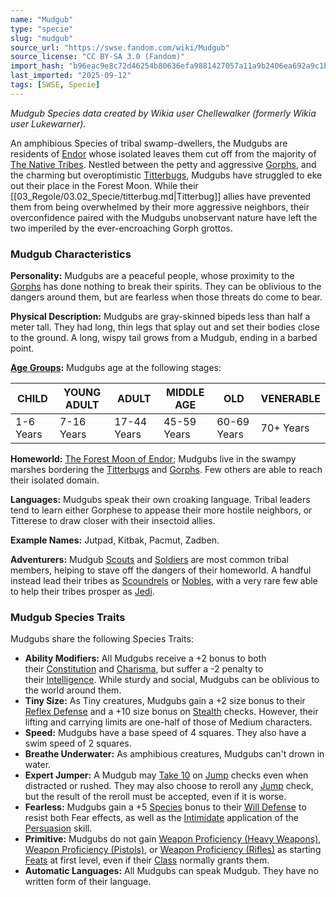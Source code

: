 ```yaml
---
name: "Mudgub"
type: "specie"
slug: "mudgub"
source_url: "https://swse.fandom.com/wiki/Mudgub"
source_license: "CC BY-SA 3.0 (Fandom)"
import_hash: "b96eac9e8c72d46254b80636efa9881427057a11a9b2406ea692a9c1b6d1eb8a"
last_imported: "2025-09-12"
tags: [SWSE, Specie]
---
```

*Mudgub Species data created by Wikia user Chellewalker (formerly Wikia user Lukewarner).*

An amphibious Species of tribal swamp-dwellers, the Mudgubs are residents of [Endor](https://swse.fandom.com/wiki/Endor) whose isolated leaves them cut off from the majority of [The Native Tribes](https://swse.fandom.com/wiki/The_Native_Tribes). Nestled between the petty and aggressive [Gorphs](https://swse.fandom.com/wiki/Gorphs), and the charming but overoptimistic [Titterbugs](https://swse.fandom.com/wiki/Titterbugs), Mudgubs have struggled to eke out their place in the Forest Moon. While their [[03_Regole/03.02_Specie/titterbug.md|Titterbug]] allies have prevented them from being overwhelmed by their more aggressive neighbors, their overconfidence paired with the Mudgubs unobservant nature have left the two imperiled by the ever-encroaching Gorph grottos.
### Mudgub Characteristics
**Personality:** Mudgubs are a peaceful people, whose proximity to the [Gorphs](https://swse.fandom.com/wiki/Gorphs) has done nothing to break their spirits. They can be oblivious to the dangers around them, but are fearless when those threats do come to bear.

**Physical Description:** Mudgubs are gray-skinned bipeds less than half a meter tall. They had long, thin legs that splay out and set their bodies close to the ground. A long, wispy tail grows from a Mudgub, ending in a barbed point.

**[Age Groups](https://swse.fandom.com/wiki/Age_Groups):** Mudgubs age at the following stages:

| CHILD | YOUNG ADULT | ADULT | MIDDLE AGE | OLD | VENERABLE |
| --- | --- | --- | --- | --- | --- |
| 1-6 Years | 7-16 Years | 17-44 Years | 45-59 Years | 60-69 Years | 70+ Years |

**Homeworld:** [The Forest Moon of Endor](https://swse.fandom.com/wiki/The_Forest_Moon_of_Endor); Mudgubs live in the swampy marshes bordering the [Titterbugs](https://swse.fandom.com/wiki/Titterbugs) and [Gorphs](https://swse.fandom.com/wiki/Gorphs). Few others are able to reach their isolated domain.

**Languages:** Mudgubs speak their own croaking language. Tribal leaders tend to learn either Gorphese to appease their more hostile neighbors, or Titterese to draw closer with their insectoid allies.

**Example Names:** Jutpad, Kitbak, Pacmut, Zadben.

**Adventurers:** Mudgub [Scouts](https://swse.fandom.com/wiki/Scouts) and [Soldiers](https://swse.fandom.com/wiki/Soldiers) are most common tribal members, helping to stave off the dangers of their homeworld. A handful instead lead their tribes as [Scoundrels](https://swse.fandom.com/wiki/Scoundrels) or [Nobles](https://swse.fandom.com/wiki/Nobles), with a very rare few able to help their tribes prosper as [Jedi](https://swse.fandom.com/wiki/Jedi).
### Mudgub Species Traits
Mudgubs share the following Species Traits:
- **Ability Modifiers:** All Mudgubs receive a +2 bonus to both their [Constitution](https://swse.fandom.com/wiki/Constitution) and [Charisma](https://swse.fandom.com/wiki/Charisma), but suffer a -2 penalty to their [Intelligence](https://swse.fandom.com/wiki/Intelligence). While sturdy and social, Mudgubs can be oblivious to the world around them.
- **Tiny Size:** As Tiny creatures, Mudgubs gain a +2 size bonus to their [Reflex Defense](https://swse.fandom.com/wiki/Reflex_Defense) and a +10 size bonus on [Stealth](https://swse.fandom.com/wiki/Stealth) checks. However, their lifting and carrying limits are one-half of those of Medium characters.
- **Speed:** Mudgubs have a base speed of 4 squares. They also have a swim speed of 2 squares.
- **Breathe Underwater:** As amphibious creatures, Mudgubs can't drown in water.
- **Expert Jumper:** A Mudgub may [Take 10](https://swse.fandom.com/wiki/Take_10) on [Jump](https://swse.fandom.com/wiki/Jump) checks even when distracted or rushed. They may also choose to reroll any [Jump](https://swse.fandom.com/wiki/Jump) check, but the result of the reroll must be accepted, even if it is worse.
- **Fearless:** Mudgubs gain a +5 [Species](https://swse.fandom.com/wiki/Species) bonus to their [Will Defense](https://swse.fandom.com/wiki/Will_Defense) to resist both Fear effects, as well as the [Intimidate](https://swse.fandom.com/wiki/Intimidate) application of the [Persuasion](https://swse.fandom.com/wiki/Persuasion) skill.
- **Primitive:** Mudgubs do not gain [Weapon Proficiency (Heavy Weapons)](https://swse.fandom.com/wiki/Weapon_Proficiency_(Heavy_Weapons)), [Weapon Proficiency (Pistols)](https://swse.fandom.com/wiki/Weapon_Proficiency_(Pistols)), or [Weapon Proficiency (Rifles)](https://swse.fandom.com/wiki/Weapon_Proficiency_(Rifles)) as starting [Feats](https://swse.fandom.com/wiki/Feats) at first level, even if their [Class](https://swse.fandom.com/wiki/Class) normally grants them.
- **Automatic Languages:** All Mudgubs can speak Mudgub. They have no written form of their language.
